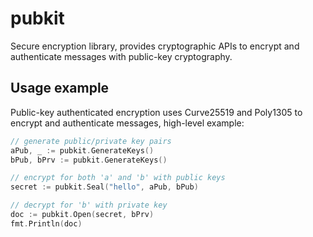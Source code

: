 # pubkit

Secure encryption library, provides cryptographic APIs to encrypt and authenticate messages with public-key cryptography.

## Usage example

Public-key authenticated encryption uses Curve25519 and Poly1305 to encrypt and authenticate messages, high-level example:

```go
// generate public/private key pairs
aPub, _ := pubkit.GenerateKeys()
bPub, bPrv := pubkit.GenerateKeys()

// encrypt for both 'a' and 'b' with public keys
secret := pubkit.Seal("hello", aPub, bPub)

// decrypt for 'b' with private key
doc := pubkit.Open(secret, bPrv)
fmt.Println(doc)
```
